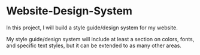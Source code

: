 # Website-Design-System

In this project, I will build a style guide/design system for my website.

My style guide/design system will include at least a section on colors, fonts, and specific text styles, but it can be extended to as many other areas.
